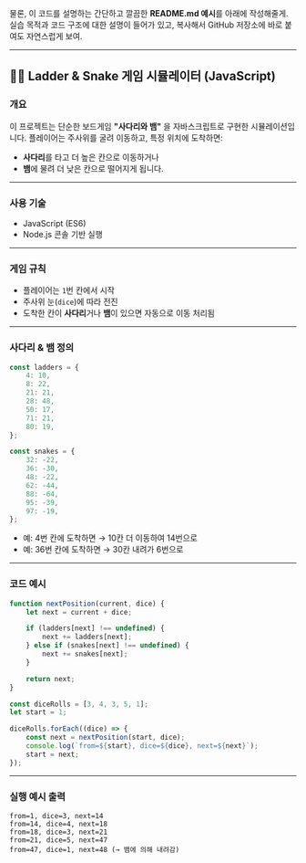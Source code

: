 물론, 이 코드를 설명하는 간단하고 깔끔한 **README.md 예시**를 아래에 작성해줄게.
실습 목적과 코드 구조에 대한 설명이 들어가 있고, 복사해서 GitHub 저장소에 바로 붙여도 자연스럽게 보여.

---

## 🐍🎲 Ladder & Snake 게임 시뮬레이터 (JavaScript)

### 개요

이 프로젝트는 단순한 보드게임 **"사다리와 뱀"** 을 자바스크립트로 구현한 시뮬레이션입니다.
플레이어는 주사위를 굴려 이동하고, 특정 위치에 도착하면:

-   **사다리**를 타고 더 높은 칸으로 이동하거나
-   **뱀**에 물려 더 낮은 칸으로 떨어지게 됩니다.

---

### 사용 기술

-   JavaScript (ES6)
-   Node.js 콘솔 기반 실행

---

### 게임 규칙

-   플레이어는 `1`번 칸에서 시작
-   주사위 눈(`dice`)에 따라 전진
-   도착한 칸이 **사다리**거나 **뱀**이 있으면 자동으로 이동 처리됨

---

### 사다리 & 뱀 정의

```js
const ladders = {
    4: 10,
    8: 22,
    21: 21,
    28: 48,
    50: 17,
    71: 21,
    80: 19,
};

const snakes = {
    32: -22,
    36: -30,
    48: -22,
    62: -44,
    88: -64,
    95: -39,
    97: -19,
};
```

-   예: 4번 칸에 도착하면 → 10칸 더 이동하여 14번으로
-   예: 36번 칸에 도착하면 → 30칸 내려가 6번으로

---

### 코드 예시

```js
function nextPosition(current, dice) {
    let next = current + dice;

    if (ladders[next] !== undefined) {
        next += ladders[next];
    } else if (snakes[next] !== undefined) {
        next += snakes[next];
    }

    return next;
}

const diceRolls = [3, 4, 3, 5, 1];
let start = 1;

diceRolls.forEach((dice) => {
    const next = nextPosition(start, dice);
    console.log(`from=${start}, dice=${dice}, next=${next}`);
    start = next;
});
```

---

### 실행 예시 출력

```
from=1, dice=3, next=14
from=14, dice=4, next=18
from=18, dice=3, next=21
from=21, dice=5, next=47
from=47, dice=1, next=48 (→ 뱀에 의해 내려감)
```
